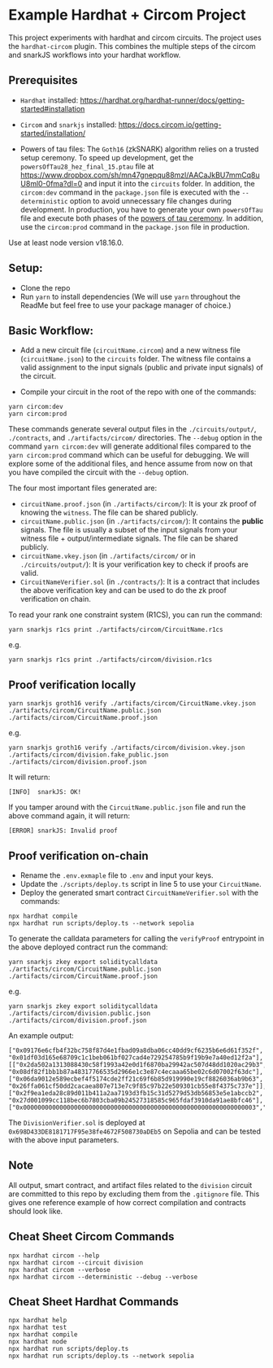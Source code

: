 # Example Hardhat + Circom Project

This project experiments with hardhat and circom circuits.
The project uses the `hardhat-circom` plugin. This combines the multiple steps of the circom and snarkJS workflows into your hardhat workflow. 

## Prerequisites
- `Hardhat` installed:
    https://hardhat.org/hardhat-runner/docs/getting-started#installation
- `Circom` and `snarkjs` installed:
    https://docs.circom.io/getting-started/installation/

- Powers of tau files: The `Goth16` (zkSNARK) algorithm relies on a trusted setup ceremony. To speed up development, get the `powersOfTau28_hez_final_15.ptau` file at https://www.dropbox.com/sh/mn47gnepqu88mzl/AACaJkBU7mmCq8uU8ml0-0fma?dl=0 and input it into the `circuits` folder. In addition, the `circom:dev` command in the `package.json` file is executed with the `--deterministic` option to avoid unnecessary file changes during development. In production, you have to generate your own `powersOfTau` file and execute both phases of the [powers of tau ceremony](https://docs.circom.io/getting-started/proving-circuits/#powers-of-tau). In addition, use the `circom:prod` command in the `package.json` file in production.

Use at least node version v18.16.0.

## Setup:

- Clone the repo
- Run `yarn` to install dependencies (We will use `yarn` throughout the ReadMe but feel free to use your package manager of choice.)

## Basic Workflow:

- Add a new circuit file (`circuitName.circom`) and a new witness file (`circuitName.json`) to the `circuits` folder. The witness file contains a valid assignment to the input signals (public and private input signals) of the circuit.

- Compile your circuit in the root of the repo with one of the commands:
```shell
yarn circom:dev
yarn circom:prod
```

These commands generate several output files in the `./circuits/output/`, `./contracts`, and `./artifacts/circom/` directories. The `--debug` option in the command `yarn circom:dev` will generate additional files compared to the `yarn circom:prod` command which can be useful for debugging. We will explore some of the additional files, and hence assume from now on that you have compiled the circuit with the `--debug` option. 

The four most important files generated are:
- `circuitName.proof.json` (in `./artifacts/circom/`): It is your zk proof of knowing the `witness`. The file can be shared publicly.
- `circuitName.public.json` (in `./artifacts/circom/`): It contains the **public** signals. The file is usually a subset of the input signals from your witness file + output/intermediate signals. The file can be shared publicly.
- `circuitName.vkey.json` (in `./artifacts/circom/` or in `./circuits/output/`): It is your verification key to check if proofs are valid. 
- `CircuitNameVerifier.sol` (in `./contracts/`): It is a contract that includes the above verification key and can be used to do the zk proof verification on chain.

To read your rank one constraint system (R1CS), you can run the command:
```
yarn snarkjs r1cs print ./artifacts/circom/CircuitName.r1cs
```

e.g.
```
yarn snarkjs r1cs print ./artifacts/circom/division.r1cs
```

## Proof verification locally

```
yarn snarkjs groth16 verify ./artifacts/circom/CircuitName.vkey.json ./artifacts/circom/CircuitName.public.json ./artifacts/circom/CircuitName.proof.json
```

e.g.
```
yarn snarkjs groth16 verify ./artifacts/circom/division.vkey.json ./artifacts/circom/division.fake_public.json ./artifacts/circom/division.proof.json
```

It will return:
```
[INFO]  snarkJS: OK!
```

If you tamper around with the `CircuitName.public.json` file and run the above command again, it will return:

```
[ERROR] snarkJS: Invalid proof
```

## Proof verification on-chain

- Rename the `.env.exmaple` file to `.env` and input your keys.
- Update the `./scripts/deploy.ts` script in line 5 to use your `CircuitName`.
- Deploy the generated smart contract `CircuitNameVerifier.sol` with the commands:

```
npx hardhat compile
npx hardhat run scripts/deploy.ts --network sepolia
```

To generate the calldata parameters for calling the `verifyProof` entrypoint in the above deployed contract run the command:

```
yarn snarkjs zkey export soliditycalldata ./artifacts/circom/CircuitName.public.json ./artifacts/circom/CircuitName.proof.json
```

e.g.
```
yarn snarkjs zkey export soliditycalldata ./artifacts/circom/division.public.json ./artifacts/circom/division.proof.json
```

An example output:

```
["0x09176e6cfb4f32bc758f87d4e1fbad09a8dba06cc40dd9cf6235b6e6d61f352f", "0x01df03d165e68709c1c1beb061bf027cad4e729254785b9f19b9e7a40ed12f2a"],[["0x2da502a1313088430c58f1993a42e0d1f6870ba29942ac507d48dd1020ac29b3", "0x08df82f1bb1b87a48317766535d2966e1c3e87c4ecaaa65be02c6d07002f63dc"],["0x06da9012e589ecbef4f5174cde2ff21c69f6b85d919990e19cf8826036ab9b63", "0x26ffa061cf50dd2cacaea807e713e7c9f85c97b22e509301cb55e8f4375c737e"]],["0x2f9ea1eda28c89d011b411a2aa7193d3fb15c31d5279d53db56853e5e1abccb2", "0x27d001099cc118bec6b7803cba09b24527318585c965fdaf3910da91ae8bfc46"],["0x0000000000000000000000000000000000000000000000000000000000000003","0x0000000000000000000000000000000000000000000000000000000000000007"]
```

The `DivisionVerifier.sol` is deployed at `0x698D433DE8181717F95e38fe4672F508730aDEb5` on Sepolia and can be tested with the above input parameters.

## Note

All output, smart contract, and artifact files related to the `division` circuit are committed to this repo by excluding them from the `.gitignore` file. This gives one reference example of how correct compilation and contracts should look like.

## Cheat Sheet Circom Commands

```shell
npx hardhat circom --help
npx hardhat circom --circuit division
npx hardhat circom --verbose
npx hardhat circom --deterministic --debug --verbose
```

## Cheat Sheet Hardhat Commands

```shell
npx hardhat help
npx hardhat test
npx hardhat compile
npx hardhat node
npx hardhat run scripts/deploy.ts
npx hardhat run scripts/deploy.ts --network sepolia
```
